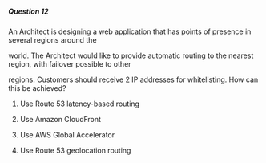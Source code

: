 ##### Question 12


An Architect is designing a web application that has points of presence in several regions around the


world. The Architect would like to provide automatic routing to the nearest region, with failover possible to other

regions. Customers should receive 2 IP addresses for whitelisting. How can this be achieved?


1. Use Route 53 latency-based routing

2. Use Amazon CloudFront

3. Use AWS Global Accelerator

4. Use Route 53 geolocation routing


